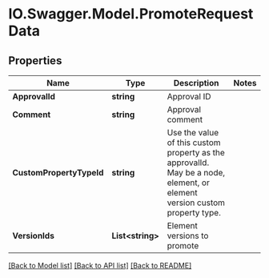 # IO.Swagger.Model.PromoteRequestData
## Properties

Name | Type | Description | Notes
------------ | ------------- | ------------- | -------------
**ApprovalId** | **string** | Approval ID | 
**Comment** | **string** | Approval comment | 
**CustomPropertyTypeId** | **string** | Use the value of this custom property as the approvalId. May be a node, element, or element version custom property type. | 
**VersionIds** | **List&lt;string&gt;** | Element versions to promote | 

[[Back to Model list]](../README.md#documentation-for-models) [[Back to API list]](../README.md#documentation-for-api-endpoints) [[Back to README]](../README.md)

